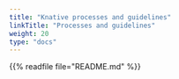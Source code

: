 ```yaml
---
title: "Knative processes and guidelines"
linkTitle: "Processes and guidelines"
weight: 20
type: "docs"
---
```


{{% readfile file="README.md" %}}
